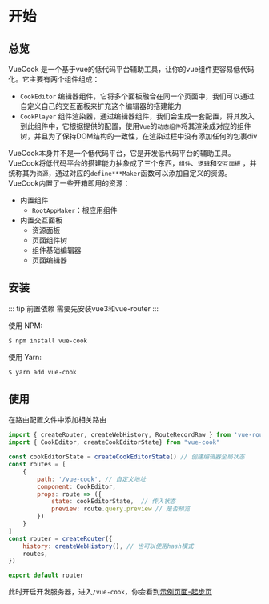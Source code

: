 # 开始

## 总览

VueCook 是一个基于vue的低代码平台辅助工具，让你的vue组件更容易低代码化。它主要有两个组件组成：

- `CookEditor` 编辑器组件，它将多个面板融合在同一个页面中，我们可以通过自定义自己的交互面板来扩充这个编辑器的搭建能力
- `CookPlayer` 组件渲染器，通过编辑器组件，我们会生成一套配置，将其放入到此组件中，它根据提供的配置，使用`Vue`的`动态组件`将其渲染成对应的组件树，并且为了保持DOM结构的一致性，在渲染过程中没有添加任何的包裹div

VueCook本身并不是一个低代码平台，它是开发低代码平台的辅助工具。VueCook将低代码平台的搭建能力抽象成了三个东西，`组件`、`逻辑`和`交互面板` ，并统称其为`资源`，通过对应的`define***Maker`函数可以添加自定义的资源。VueCook内置了一些开箱即用的资源：
- 内置组件
  - `RootAppMaker`：根应用组件
- 内置交互面板
  - 资源面板
  - 页面组件树
  - 组件基础编辑器
  - 页面编辑器
 
## 安装

::: tip 前置依赖
需要先安装vue3和vue-router
:::

使用 NPM:

```bash
$ npm install vue-cook
```

使用 Yarn:

```bash
$ yarn add vue-cook
```

## 使用

在路由配置文件中添加相关路由

```js
import { createRouter, createWebHistory, RouteRecordRaw } from 'vue-router'
import { CookEditor, createCookEditorState} from "vue-cook"

const cookEditorState = createCookEditorState() // 创建编辑器全局状态
const routes = [
    {
        path: '/vue-cook', // 自定义地址
        component: CookEditor,
        props: route => ({
            state: cookEditorState,  // 传入状态
            preview: route.query.preview // 是否预览
        })
    }
]
const router = createRouter({
    history: createWebHistory(), // 也可以使用hash模式
    routes,
})

export default router

```
此时开启开发服务器，进入`/vue-cook`，你会看到<a href='/demos/get-started' target='_blank'>示例页面-起步页</a>